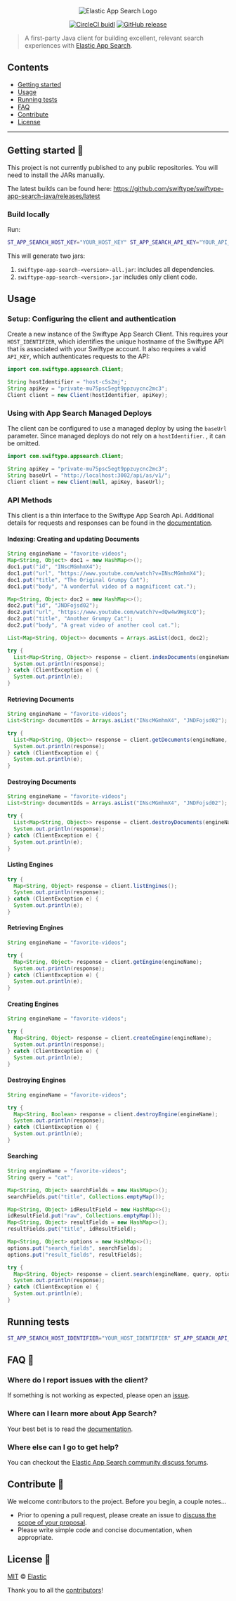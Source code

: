 <p align="center"><img src="https://github.com/swiftype/swiftype-app-search-java/blob/master/logo-app-search.png?raw=true" alt="Elastic App Search Logo"></p>

<p align="center"><a href="https://circleci.com/gh/swiftype/swiftype-app-search-java"><img src="https://circleci.com/gh/swiftype/swiftype-app-search-java.svg?style=svg" alt="CircleCI buidl"></a>
<a href="https://github.com/swiftype/swiftype-app-search-java/releases"><img src="https://img.shields.io/github/release/swiftype/swiftype-app-search-java/all.svg?style=flat-square" alt="GitHub release" /></a></p>

> A first-party Java client for building excellent, relevant search experiences with [Elastic App Search](https://www.elastic.co/cloud/app-search-service).

## Contents

- [Getting started](#getting-started-)
- [Usage](#usage)
- [Running tests](#running-tests)
- [FAQ](#faq-)
- [Contribute](#contribute-)
- [License](#license-)

---

## Getting started 🐣

This project is not currently published to any public repositories. You will need to install the JARs manually.

The latest builds can be found here: https://github.com/swiftype/swiftype-app-search-java/releases/latest

### Build locally

Run:
```bash
ST_APP_SEARCH_HOST_KEY="YOUR_HOST_KEY" ST_APP_SEARCH_API_KEY="YOUR_API_KEY" gradle build shadowjar
```
This will generate two jars:

1. `swiftype-app-search-<version>-all.jar`: includes all
dependencies.
2. `swiftype-app-search-<version>.jar` includes only client code.

## Usage

### Setup: Configuring the client and authentication

Create a new instance of the Swiftype App Search Client. This requires your `HOST_IDENTIFIER`, which
identifies the unique hostname of the Swiftype API that is associated with your Swiftype account.
It also requires a valid `API_KEY`, which authenticates requests to the API:

```java
import com.swiftype.appsearch.Client;

String hostIdentifier = "host-c5s2mj";
String apiKey = "private-mu75psc5egt9ppzuycnc2mc3";
Client client = new Client(hostIdentifier, apiKey);
```

### Using with App Search Managed Deploys

The client can be configured to use a managed deploy by using the
`baseUrl` parameter. Since managed deploys do not rely on a `hostIdentifier`.
, it can be omitted.

```java
import com.swiftype.appsearch.Client;

String apiKey = "private-mu75psc5egt9ppzuycnc2mc3";
String baseUrl = "http://localhost:3002/api/as/v1/";
Client client = new Client(null, apiKey, baseUrl);
```

### API Methods

This client is a thin interface to the Swiftype App Search Api. Additional details for requests and responses can be
found in the [documentation](https://swiftype.com/documentation/app-search).

#### Indexing: Creating and updating Documents

```java
String engineName = "favorite-videos";
Map<String, Object> doc1 = new HashMap<>();
doc1.put("id", "INscMGmhmX4");
doc1.put("url", "https://www.youtube.com/watch?v=INscMGmhmX4");
doc1.put("title", "The Original Grumpy Cat");
doc1.put("body", "A wonderful video of a magnificent cat.");

Map<String, Object> doc2 = new HashMap<>();
doc2.put("id", "JNDFojsd02");
doc2.put("url", "https://www.youtube.com/watch?v=dQw4w9WgXcQ");
doc2.put("title", "Another Grumpy Cat");
doc2.put("body", "A great video of another cool cat.");

List<Map<String, Object>> documents = Arrays.asList(doc1, doc2);

try {
  List<Map<String, Object>> response = client.indexDocuments(engineName, documents);
  System.out.println(response);
} catch (ClientException e) {
  System.out.println(e);
}
```

#### Retrieving Documents

```java
String engineName = "favorite-videos";
List<String> documentIds = Arrays.asList("INscMGmhmX4", "JNDFojsd02");

try {
  List<Map<String, Object>> response = client.getDocuments(engineName, documentIds);
  System.out.println(response);
} catch (ClientException e) {
  System.out.println(e);
}
```

#### Destroying Documents

```java
String engineName = "favorite-videos";
List<String> documentIds = Arrays.asList("INscMGmhmX4", "JNDFojsd02");

try {
  List<Map<String, Object>> response = client.destroyDocuments(engineName, documentIds)
  System.out.println(response);
} catch (ClientException e) {
  System.out.println(e);
}
```

#### Listing Engines

```java
try {
  Map<String, Object> response = client.listEngines();
  System.out.println(response);
} catch (ClientException e) {
  System.out.println(e);
}
```

#### Retrieving Engines

```java
String engineName = "favorite-videos";

try {
  Map<String, Object> response = client.getEngine(engineName);
  System.out.println(response);
} catch (ClientException e) {
  System.out.println(e);
}
```

#### Creating Engines

```java
String engineName = "favorite-videos";

try {
  Map<String, Object> response = client.createEngine(engineName);
  System.out.println(response);
} catch (ClientException e) {
  System.out.println(e);
}
```

#### Destroying Engines

```java
String engineName = "favorite-videos";

try {
  Map<String, Boolean> response = client.destroyEngine(engineName);
  System.out.println(response);
} catch (ClientException e) {
  System.out.println(e);
}
```

#### Searching

```java
String engineName = "favorite-videos";
String query = "cat";

Map<String, Object> searchFields = new HashMap<>();
searchFields.put("title", Collections.emptyMap());

Map<String, Object> idResultField = new HashMap<>();
idResultField.put("raw", Collections.emptyMap());
Map<String, Object> resultFields = new HashMap<>();
resultFields.put("title", idResultField);

Map<String, Object> options = new HashMap<>();
options.put("search_fields", searchFields);
options.put("result_fields", resultFields);

try {
  Map<String, Object> response = client.search(engineName, query, options);
  System.out.println(response);
} catch (ClientException e) {
  System.out.println(e);
}
```

## Running tests

```bash
ST_APP_SEARCH_HOST_IDENTIFIER="YOUR_HOST_IDENTIFIER" ST_APP_SEARCH_API_KEY="YOUR_API_KEY" ./gradlew test
```

## FAQ 🔮

### Where do I report issues with the client?

If something is not working as expected, please open an [issue](https://github.com/swiftype/swiftype-app-search-java/issues/new).

### Where can I learn more about App Search?

Your best bet is to read the [documentation](https://swiftype.com/documentation/app-search).

### Where else can I go to get help?

You can checkout the [Elastic App Search community discuss forums](https://discuss.elastic.co/c/app-search).

## Contribute 🚀

We welcome contributors to the project. Before you begin, a couple notes...

- Prior to opening a pull request, please create an issue to [discuss the scope of your proposal](https://github.com/swiftype/swiftype-app-search-java/issues).
- Please write simple code and concise documentation, when appropriate.

## License 📗

[MIT](https://github.com/swiftype/swiftype-app-search-java/blob/master/LICENSE) © [Elastic](https://github.com/elastic)

Thank you to all the [contributors](https://github.com/swiftype/swiftype-app-search-java/graphs/contributors)!
